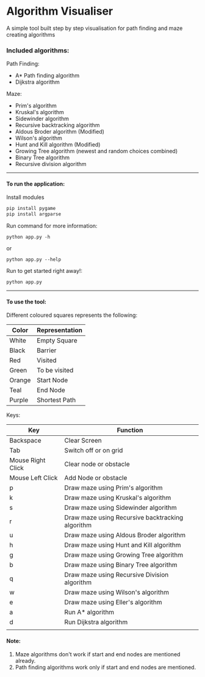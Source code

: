 # Algorithm Visualiser

A simple tool built step by step visualisation for path finding and maze creating algorithms 

### Included algorithms:

Path Finding:
* A* Path finding algorithm
* Dijkstra algorithm

Maze:
* Prim's algorithm
* Kruskal's algorithm
* Sidewinder algorithm
* Recursive backtracking algorithm
* Aldous Broder algorithm (Modified)
* Wilson's algorithm
* Hunt and Kill algorithm (Modified)
* Growing Tree algorithm (newest and random choices combined)
* Binary Tree algorithm 
* Recursive division algorithm 

---
#### To run the application:

Install modules
```bash
pip install pygame
pip install argparse
```

Run command for more information:
```
python app.py -h
```
or
```
python app.py --help
```

Run to get started right away!:
```bash
python app.py
```

---
#### To use the tool:
Different coloured squares represents the following:

|  Color 	|   Representation	|  
|---	|---	|
|   White	|  Empty Square 	|
|   Black	| Barrier  	|
|   Red	|   Visited	|
|   Green	|  To be visited 	|
|   Orange	|   Start Node	|
|   Teal	|   End Node	|
|   Purple	|   Shortest Path	|

Keys:

|   Key	|   Function	|
|---	|---	|
| Backspace  	|  Clear Screen 	|
|   Tab	|  Switch off or on grid 	|
|   Mouse Right Click	|   Clear node or obstacle	|
|   Mouse Left Click	|   Add Node or obstacle	|
| p  	|  Draw maze using Prim's algorithm	|
|  k 	|  Draw maze using Kruskal's algorithm	|
|   s	|  Draw maze using Sidewinder algorithm	|
|  r 	|  Draw maze using Recursive backtracking algorithm	|
|  u 	|  Draw maze using Aldous Broder algorithm	|
|  h 	|  Draw maze using Hunt and Kill algorithm	|
|   g	|  Draw maze using Growing Tree algorithm	|
|   b	|  Draw maze using Binary Tree algorithm	|
|   q	|  Draw maze using Recursive Division algorithm	|
|  w 	|  	Draw maze using Wilson's algorithm|
|  e 	|  	Draw maze using Eller's algorithm|
| a  	|  Run A* algorithm	|
| d  	|  Run Dijkstra algorithm	|
|   	|  	|

#### Note:
1) Maze algorithms don't work if start and end nodes are mentioned already.
2) Path finding algorithms work only if start and end nodes are mentioned.
